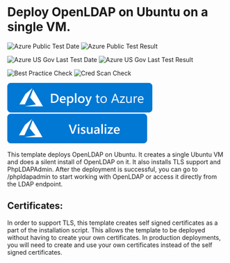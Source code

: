# Deploy OpenLDAP on Ubuntu on a single VM.

![Azure Public Test Date](https://azurequickstartsservice.blob.core.windows.net/badges/openldap-singlevm-ubuntu/PublicLastTestDate.svg)
![Azure Public Test Result](https://azurequickstartsservice.blob.core.windows.net/badges/openldap-singlevm-ubuntu/PublicDeployment.svg)

![Azure US Gov Last Test Date](https://azurequickstartsservice.blob.core.windows.net/badges/openldap-singlevm-ubuntu/FairfaxLastTestDate.svg)
![Azure US Gov Last Test Result](https://azurequickstartsservice.blob.core.windows.net/badges/openldap-singlevm-ubuntu/FairfaxDeployment.svg)

![Best Practice Check](https://azurequickstartsservice.blob.core.windows.net/badges/openldap-singlevm-ubuntu/BestPracticeResult.svg)
![Cred Scan Check](https://azurequickstartsservice.blob.core.windows.net/badges/openldap-singlevm-ubuntu/CredScanResult.svg)

[![Deploy To Azure](https://raw.githubusercontent.com/Azure/azure-quickstart-templates/master/1-CONTRIBUTION-GUIDE/images/deploytoazure.svg?sanitize=true)](https://portal.azure.com/#create/Microsoft.Template/uri/https%3A%2F%2Fraw.githubusercontent.com%2FAzure%2Fazure-quickstart-templates%2Fmaster%2Fopenldap-singlevm-ubuntu%2Fazuredeploy.json)  [![Visualize](https://raw.githubusercontent.com/Azure/azure-quickstart-templates/master/1-CONTRIBUTION-GUIDE/images/visualizebutton.svg?sanitize=true)](http://armviz.io/#/?load=https%3A%2F%2Fraw.githubusercontent.com%2FAzure%2Fazure-quickstart-templates%2Fmaster%2Fopenldap-singlevm-ubuntu%2Fazuredeploy.json)

This template deploys OpenLDAP on Ubuntu. It creates a single Ubuntu VM and does a silent install of OpenLDAP on it. It also installs TLS support and PhpLDAPAdmin. After the deployment is successful, you can go to /phpldapadmin to start working with OpenLDAP or access it directly from the LDAP endpoint.

## Certificates:
In order to support TLS, this template creates self signed certificates as a part of the installation script. This allows the template to be deployed without having to create your own certificates. In production deployments, you will need to create and use your own certificates instead of the self signed certificates.


